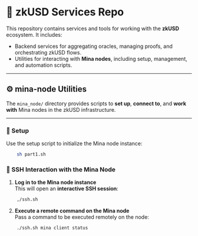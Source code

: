 # 💸 zkUSD Services Repo

This repository contains services and tools for working with the **zkUSD** ecosystem. It includes:
- Backend services for aggregating oracles, managing proofs, and orchestrating zkUSD flows.
- Utilities for interacting with **Mina nodes**, including setup, management, and automation scripts.

---

## ⚙️ mina-node Utilities

The `mina_node/` directory provides scripts to **set up**, **connect to**, and **work with** Mina nodes in the zkUSD infrastructure.

---

### 🚀 Setup

Use the setup script to initialize the Mina node instance:

```bash
    sh part1.sh
```

### 🔐 SSH Interaction with the Mina Node

1. **Log in to the Mina node instance**  
   This will open an **interactive SSH session**:

```bash
    ,/ssh.sh
```


2. **Execute a remote command on the Mina node**  
   Pass a command to be executed remotely on the node:

```bash
    ./ssh.sh mina client status
```
